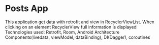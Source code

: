 # Posts App
This application get data with retrofit and view in RecyclerViewList. When clicking on an element RecyclerView full information is displayed
Technologies used: Retrofit, Room, Android Architecture Components(livedata, viewModel, dataBinding), DI(Dagger), coroutines


